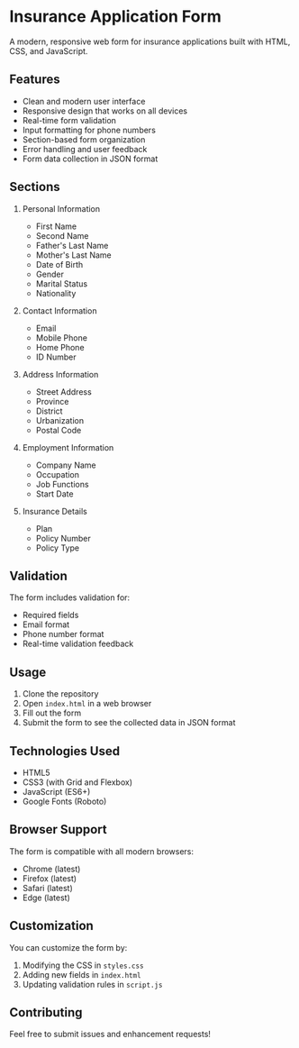 # Insurance Application Form

A modern, responsive web form for insurance applications built with HTML, CSS, and JavaScript.

## Features

- Clean and modern user interface
- Responsive design that works on all devices
- Real-time form validation
- Input formatting for phone numbers
- Section-based form organization
- Error handling and user feedback
- Form data collection in JSON format

## Sections

1. Personal Information
   - First Name
   - Second Name
   - Father's Last Name
   - Mother's Last Name
   - Date of Birth
   - Gender
   - Marital Status
   - Nationality

2. Contact Information
   - Email
   - Mobile Phone
   - Home Phone
   - ID Number

3. Address Information
   - Street Address
   - Province
   - District
   - Urbanization
   - Postal Code

4. Employment Information
   - Company Name
   - Occupation
   - Job Functions
   - Start Date

5. Insurance Details
   - Plan
   - Policy Number
   - Policy Type

## Validation

The form includes validation for:
- Required fields
- Email format
- Phone number format
- Real-time validation feedback

## Usage

1. Clone the repository
2. Open `index.html` in a web browser
3. Fill out the form
4. Submit the form to see the collected data in JSON format

## Technologies Used

- HTML5
- CSS3 (with Grid and Flexbox)
- JavaScript (ES6+)
- Google Fonts (Roboto)

## Browser Support

The form is compatible with all modern browsers:
- Chrome (latest)
- Firefox (latest)
- Safari (latest)
- Edge (latest)

## Customization

You can customize the form by:
1. Modifying the CSS in `styles.css`
2. Adding new fields in `index.html`
3. Updating validation rules in `script.js`

## Contributing

Feel free to submit issues and enhancement requests! 